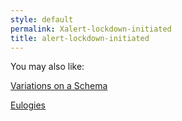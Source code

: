 ```yaml
---
style: default
permalink: Xalert-lockdown-initiated
title: alert-lockdown-initiated
---
```

You may also like:

[Variations on a Schema](http://scp-wiki.net/variations-on-a-schema)

[Eulogies](http://scp-wiki.net/eulogies)
